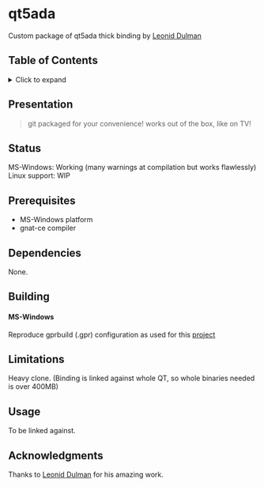 # qt5ada
Custom package of qt5ada thick binding by [Leonid Dulman](https://r3fowwcolhrzycn2yzlzzw-on.drv.tw/AdaStudio/qtada/qt5ada.html)

## Table of Contents
<details>
<summary>Click to expand</summary>

1. [Presentation](#Presentation)
2. [Status](#Status)
3. [Prerequisites](#Prerequisites)  
4. [Dependencies](#Dependencies)
5. [Building](#Building)
   1. [Windows](#Windows)
   2. [Other OSes](#Other-OSes)
6. [Limitations](#Limitations)
7. [Usage](#Usage)
8. [Acknowledgments](#Acknowledgments)

</details>

## Presentation
<div align="center">

</div>

> git packaged for your convenience! 
> works out of the box, like on TV!

<!---![alt text](https://github.com/ohenley/readme-template/blob/master/thug_war.png)--->

## Status
MS-Windows: Working (many warnings at compilation but works flawlessly)
Linux support: WIP

## Prerequisites
- MS-Windows platform
- gnat-ce compiler

## Dependencies
None.

## Building
#### MS-Windows
Reproduce gprbuild (.gpr) configuration as used for this [project](https://github.com/ohenley/covidsim)

## Limitations
Heavy clone. (Binding is linked against whole QT, so whole binaries needed is over 400MB)

## Usage
To be linked against.

## Acknowledgments
Thanks to [Leonid Dulman](https://r3fowwcolhrzycn2yzlzzw-on.drv.tw/AdaStudio/qtada/qt5ada.html) for his amazing work.
